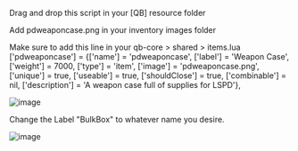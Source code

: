 Drag and drop this script in your [QB] resource folder

Add pdweaponcase.png in your inventory images folder

Make sure to add this line in your qb-core > shared > items.lua
['pdweaponcase'] 			 	 = {['name'] = 'pdweaponcase', 					['label'] = 'Weapon Case', 				['weight'] = 7000, 		['type'] = 'item', 		['image'] = 'pdweaponcase.png', 		['unique'] = true, 		['useable'] = true, 	['shouldClose'] = true,	   ['combinable'] = nil,   ['description'] = 'A weapon case full of supplies for LSPD'},

![image](https://user-images.githubusercontent.com/120094999/214562768-076267f5-a556-46ac-bc8a-394bdbb20d89.png)






Change the Label "BulkBox" to whatever name you desire.


![image](https://user-images.githubusercontent.com/120094999/214562641-e3732fde-d039-4544-817f-d339ceb42f7f.png)

